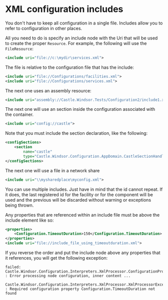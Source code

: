 # XML configuration includes

You don't have to keep all configuration in a single file. Includes allow you to refer to configuration in other places.

All you need to do is specify an include node with the Uri that will be used to create the proper `Resource`. For
example, the following will use the `FileResource`:

```xml
<include uri="file://c:\mydir\services.xml">
```

The file is relative to the configuration file that has the include:

```xml
<include uri="file://Configurations/facilities.xml">
<include uri="file://Configurations/services.xml">
```

The next one uses an assembly resource:

```xml
<include uri="assembly://Castle.Windsor.Tests/Configuration2/include1.xml">
```

The next one will use an section inside the configuration associated with the container.

```xml
<include uri="config://castle">
```

Note that you must include the section declaration, like the following:

```xml
<configSections>
    <section
        name="castle"
        type="Castle.Windsor.Configuration.AppDomain.CastleSectionHandler, Castle.Windsor" />
</configSections>
```

The next one will use a file in a network share

```xml
<include uri="\\mysharedplace\myconfig.xml">
```

You can use multiple includes. Just have in mind that the id cannot repeat. If it does, the last registered id for the
facility or for the component will be used and the previous will be discarded without warning or exceptions being
thrown.

Any properties that are referenced within an include file must be above the include element like so:

```xml
<properties>
    <Configuration.TimeoutDuration>150</Configuration.TimeoutDuration>
</properties>
<include uri="file://include_file_using_timeoutduration.xml">
```

If you reverse the order and put the include node above any properties that it references, you will get the following
exception:

```
failed: Castle.Windsor.Configuration.Interpreters.XmlProcessor.ConfigurationProcessingException : Error processing node configuration, inner content ...
        Castle.Windsor.Configuration.Interpreters.XmlProcessor.XmlProcessorException : Required configuration property Configuration.TimeoutDuration not found
```
